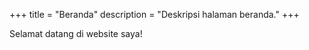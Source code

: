 +++
title = "Beranda"
description = "Deskripsi halaman beranda."
+++

Selamat datang di website saya!
